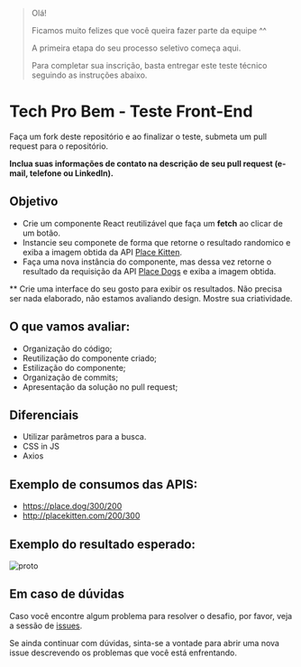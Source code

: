 > Olá!
>
> Ficamos muito felizes que você queira fazer parte da equipe ^^
>
> A primeira etapa do seu processo seletivo começa aqui.
>
> Para completar sua inscrição, basta entregar este teste técnico seguindo as instruções abaixo.

# Tech Pro Bem - Teste Front-End

Faça um fork deste repositório e ao finalizar o teste, submeta um pull request para o repositório.

**Inclua suas informações de contato na descrição de seu pull request (e-mail, telefone ou LinkedIn).**

## Objetivo

- Crie um componente React reutilizável que faça um **fetch** ao clicar de um botão.
- Instancie seu componete de forma que retorne o resultado randomico e exiba a imagem obtida da API [Place Kitten](https://placekitten.com/).
- Faça uma nova instância do componente, mas dessa vez retorne o resultado da requisição da API [Place Dogs](https://place.dog/) e exiba a imagem obtida.

\*\* Crie uma interface do seu gosto para exibir os resultados. Não precisa ser nada elaborado, não estamos avaliando design. Mostre sua criatividade.

## O que vamos avaliar:

- Organização do código;
- Reutilização do componente criado;
- Estilização do componente;
- Organização de commits;
- Apresentação da solução no pull request;

## Diferenciais

- Utilizar parâmetros para a busca.
- CSS in JS
- Axios

## Exemplo de consumos das APIS:

- https://place.dog/300/200
- http://placekitten.com/200/300

## Exemplo do resultado esperado:

![proto](https://user-images.githubusercontent.com/29049644/171073674-80d6c19b-0a01-4bad-b81f-cac0cb424689.gif)

## Em caso de dúvidas

Caso você encontre algum problema para resolver o desafio, por favor, veja a sessão de [issues](https://github.com/tech-pro-bem/teste-frontend/issues).

Se ainda continuar com dúvidas, sinta-se a vontade para abrir uma nova issue descrevendo os problemas que você está enfrentando.
